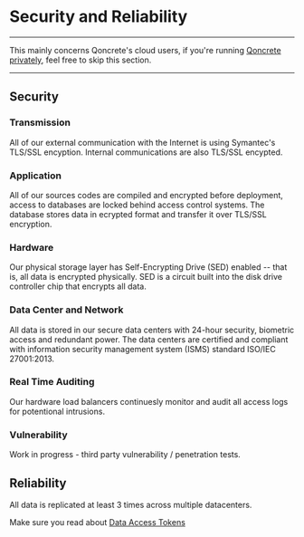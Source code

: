 # Security and Reliability

---

This mainly concerns Qoncrete's cloud users, if you're running [Qoncrete privately](/running-on-premises/index.md), feel free to skip this section.

---

## Security

### Transmission
All of our external communication with the Internet is using Symantec's TLS/SSL encyption. Internal communications are also TLS/SSL encypted.


### Application
All of our sources codes are compiled and encrypted before deployment, access to databases are locked behind access control systems. The database stores data in ecrypted format and transfer it over TLS/SSL encryption.


### Hardware
Our physical storage layer has Self-Encrypting Drive (SED) enabled -- that is, all data is encrypted physically. SED is a circuit built into the disk drive controller chip that encrypts all data.


### Data Center and Network
All data is stored in our secure data centers with 24-hour security, biometric access and redundant power. The data centers are certified and compliant with information security management system (ISMS) standard ISO/IEC 27001:2013.


### Real Time Auditing
Our hardware load balancers continuesly monitor and audit all access logs for potentional intrusions.


### Vulnerability
Work in progress - third party vulnerability / penetration tests.


## Reliability
All data is replicated at least 3 times across multiple datacenters. 


Make sure you read about [Data Access Tokens](data-access-api-keys.md)
